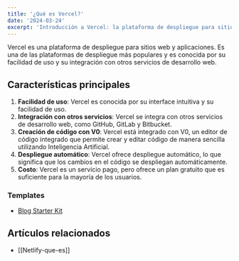 ```yaml
---
title: '¿Qué es Vercel?'
date: '2024-03-24'
excerpt: 'Introducción a Vercel: la plataforma de despliegue para sitios web y aplicaciones'
---
```


Vercel es una plataforma de despliegue para sitios web y aplicaciones. Es una de las plataformas de despliegue más populares y es conocida por su facilidad de uso y su integración con otros servicios de desarrollo web.

## Características principales

1. **Facilidad de uso**: Vercel es conocida por su interface intuitiva y su facilidad de uso.
2. **Integración con otros servicios**: Vercel se integra con otros servicios de desarrollo web, como GitHub, GitLab y Bitbucket.
3. **Creación de código con V0**: Vercel está integrado con V0, un editor de código integrado que permite crear y editar código de manera sencilla utilizando Inteligencia Artificial.
4. **Despliegue automático**: Vercel ofrece despliegue automático, lo que significa que los cambios en el código se despliegan automáticamente.
5. **Costo**: Vercel es un servicio pago, pero ofrece un plan gratuito que es suficiente para la mayoría de los usuarios.

### Templates
- [Blog Starter Kit](https://vercel.com/templates/next.js/blog-starter-kit)

## Artículos relacionados
- [[Netlify-que-es]]
